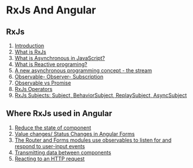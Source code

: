 # RxJs And Angular

## RxJs
  1. [Introduction](#Introduction)
  2. [What is RxJs](#what-is-rxjs)
  3. [What is Asynchronous in JavaScript?](#what-is-asynchronous-in-javaScript)
  4. [What is Reactive programing?](#what-is-reactive-programing)
  5. [A new asynchronous programming concept - the stream](#the-stream)
  6. [Observable- Observer- Subscription](#observable-observer-subscription)
  7. [Observable vs Promise](#observable-vs-promise)
  8. [RxJs Operators](#rxjs-operators)
  9. [RxJs Subjects: Subject, BehaviorSubject, ReplaySubject, AsyncSubject](#rxjs-subjects)
## Where RxJs used in Angular
  1. [Reduce the state of component]()
  2. [Value changes/ Status Changes in Angular Forms]()
  3. [The Router and Forms modules use observables to listen for and respond to user-input events]()
  4. [Transmitting data between components]()
  5. [Reacting to an HTTP request]()

